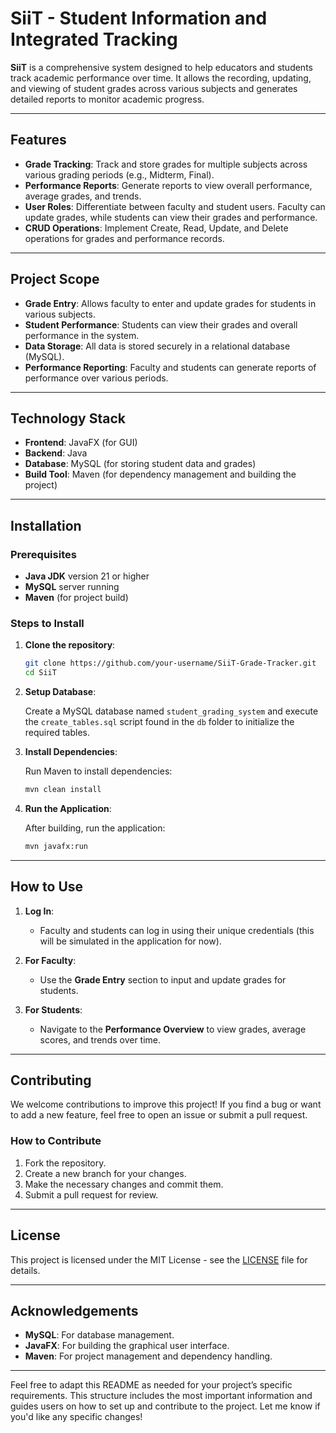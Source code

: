 

# SiiT - Student Information and Integrated Tracking

**SiiT** is a comprehensive system designed to help educators and students track academic performance over time. It allows the recording, updating, and viewing of student grades across various subjects and generates detailed reports to monitor academic progress.

---

## Features

- **Grade Tracking**: Track and store grades for multiple subjects across various grading periods (e.g., Midterm, Final).
- **Performance Reports**: Generate reports to view overall performance, average grades, and trends.
- **User Roles**: Differentiate between faculty and student users. Faculty can update grades, while students can view their grades and performance.
- **CRUD Operations**: Implement Create, Read, Update, and Delete operations for grades and performance records.

---

## Project Scope

- **Grade Entry**: Allows faculty to enter and update grades for students in various subjects.
- **Student Performance**: Students can view their grades and overall performance in the system.
- **Data Storage**: All data is stored securely in a relational database (MySQL).
- **Performance Reporting**: Faculty and students can generate reports of performance over various periods.

---

## Technology Stack

- **Frontend**: JavaFX (for GUI)
- **Backend**: Java
- **Database**: MySQL (for storing student data and grades)
- **Build Tool**: Maven (for dependency management and building the project)

---

## Installation

### Prerequisites

- **Java JDK** version 21 or higher
- **MySQL** server running
- **Maven** (for project build)

### Steps to Install

1. **Clone the repository**:

   ```bash
   git clone https://github.com/your-username/SiiT-Grade-Tracker.git
   cd SiiT
   ```

2. **Setup Database**:
   
   Create a MySQL database named `student_grading_system` and execute the `create_tables.sql` script found in the `db` folder to initialize the required tables.

3. **Install Dependencies**:

   Run Maven to install dependencies:

   ```bash
   mvn clean install
   ```

4. **Run the Application**:

   After building, run the application:

   ```bash
   mvn javafx:run
   ```

---

## How to Use

1. **Log In**: 
   - Faculty and students can log in using their unique credentials (this will be simulated in the application for now).
   
2. **For Faculty**:
   - Use the **Grade Entry** section to input and update grades for students.
   
3. **For Students**:
   - Navigate to the **Performance Overview** to view grades, average scores, and trends over time.

---

## Contributing

We welcome contributions to improve this project! If you find a bug or want to add a new feature, feel free to open an issue or submit a pull request.

### How to Contribute

1. Fork the repository.
2. Create a new branch for your changes.
3. Make the necessary changes and commit them.
4. Submit a pull request for review.

---

## License

This project is licensed under the MIT License - see the [LICENSE](LICENSE) file for details.

---

## Acknowledgements

- **MySQL**: For database management.
- **JavaFX**: For building the graphical user interface.
- **Maven**: For project management and dependency handling.

---

Feel free to adapt this README as needed for your project’s specific requirements. This structure includes the most important information and guides users on how to set up and contribute to the project. Let me know if you'd like any specific changes!
